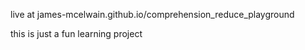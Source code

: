 live at james-mcelwain.github.io/comprehension_reduce_playground

this is just a fun learning project
